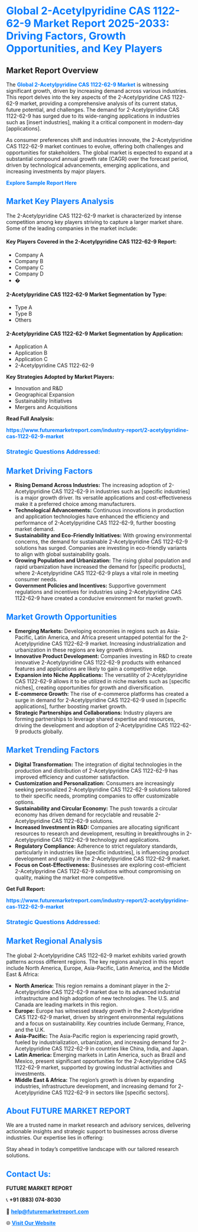 <h1 style="color: #007BFF;">Global 2-Acetylpyridine CAS 1122-62-9 Market Report 2025-2033: Driving Factors, Growth Opportunities, and Key Players</h1>

<section id="overview">
<h2>Market Report Overview</h2>
<p>The <a href="https://www.futuremarketreport.com/industry-report/2-acetylpyridine-cas-1122-62-9-market" style="color: #007BFF; text-decoration: none;"><strong>Global 2-Acetylpyridine CAS 1122-62-9 Market</strong></a> is witnessing significant growth, driven by increasing demand across various industries. This report delves into the key aspects of the 2-Acetylpyridine CAS 1122-62-9 market, providing a comprehensive analysis of its current status, future potential, and challenges. The demand for 2-Acetylpyridine CAS 1122-62-9 has surged due to its wide-ranging applications in industries such as [insert industries], making it a critical component in modern-day [applications].</p>
<p>As consumer preferences shift and industries innovate, the 2-Acetylpyridine CAS 1122-62-9 market continues to evolve, offering both challenges and opportunities for stakeholders. The global market is expected to expand at a substantial compound annual growth rate (CAGR) over the forecast period, driven by technological advancements, emerging applications, and increasing investments by major players.</p>
</section>

<section id="overview">
<p><a href="https://www.futuremarketreport.com/request-sample/reportId=116474" style="color: #007BFF; text-decoration: none;"><strong>Explore Sample Report Here</strong></a></p>
</section>

<section id="key-players">
<h2 style="color: #007BFF;">Market Key Players Analysis</h2>
<p>The 2-Acetylpyridine CAS 1122-62-9 market is characterized by intense competition among key players striving to capture a larger market share. Some of the leading companies in the market include:</p>
<h4>Key Players Covered in the 2-Acetylpyridine CAS 1122-62-9 Report:</h4>
<ul><li>Company A</li><li>Company B</li><li>Company C</li><li>Company D</li><li>�</li></ul>
<h4>2-Acetylpyridine CAS 1122-62-9 Market Segmentation by Type:</h4>
<ul><li>Type A</li><li>Type B</li><li>Others</li></ul>

<h4>2-Acetylpyridine CAS 1122-62-9 Market Segmentation by Application:</h4>
<ul><li>Application A</li><li>Application B</li><li>Application C</li><li>2-Acetylpyridine CAS 1122-62-9</li></ul>
<p><strong>Key Strategies Adopted by Market Players:</strong></p>
<ul>
<li>Innovation and R&D</li>
<li>Geographical Expansion</li>
<li>Sustainability Initiatives</li>
<li>Mergers and Acquisitions</li>
</ul>
</section>

<section>
<p><strong>Read Full Analysis: </strong></p><a href="https://www.futuremarketreport.com/industry-report/2-acetylpyridine-cas-1122-62-9-market" style="color: #007BFF; text-decoration: none;"><strong>https://www.futuremarketreport.com/industry-report/2-acetylpyridine-cas-1122-62-9-market</strong></a>
<h3 style="color: #007BFF;">Strategic Questions Addressed:</h3>
</section>

<section id="driving-factors">
<h2 style="color: #007BFF;">Market Driving Factors</h2>
<ul>
<li><strong>Rising Demand Across Industries:</strong> The increasing adoption of 2-Acetylpyridine CAS 1122-62-9 in industries such as [specific industries] is a major growth driver. Its versatile applications and cost-effectiveness make it a preferred choice among manufacturers.</li>
<li><strong>Technological Advancements:</strong> Continuous innovations in production and application technologies have enhanced the efficiency and performance of 2-Acetylpyridine CAS 1122-62-9, further boosting market demand.</li>
<li><strong>Sustainability and Eco-Friendly Initiatives:</strong> With growing environmental concerns, the demand for sustainable 2-Acetylpyridine CAS 1122-62-9 solutions has surged. Companies are investing in eco-friendly variants to align with global sustainability goals.</li>
<li><strong>Growing Population and Urbanization:</strong> The rising global population and rapid urbanization have increased the demand for [specific products], where 2-Acetylpyridine CAS 1122-62-9 plays a vital role in meeting consumer needs.</li>
<li><strong>Government Policies and Incentives:</strong> Supportive government regulations and incentives for industries using 2-Acetylpyridine CAS 1122-62-9 have created a conducive environment for market growth.</li>
</ul>
</section>

<section id="growth-opportunities">
<h2 style="color: #007BFF;">Market Growth Opportunities</h2>
<ul>
<li><strong>Emerging Markets:</strong> Developing economies in regions such as Asia-Pacific, Latin America, and Africa present untapped potential for the 2-Acetylpyridine CAS 1122-62-9 market. Increasing industrialization and urbanization in these regions are key growth drivers.</li>
<li><strong>Innovative Product Development:</strong> Companies investing in R&D to create innovative 2-Acetylpyridine CAS 1122-62-9 products with enhanced features and applications are likely to gain a competitive edge.</li>
<li><strong>Expansion into Niche Applications:</strong> The versatility of 2-Acetylpyridine CAS 1122-62-9 allows it to be utilized in niche markets such as [specific niches], creating opportunities for growth and diversification.</li>
<li><strong>E-commerce Growth:</strong> The rise of e-commerce platforms has created a surge in demand for 2-Acetylpyridine CAS 1122-62-9 used in [specific applications], further boosting market growth.</li>
<li><strong>Strategic Partnerships and Collaborations:</strong> Industry players are forming partnerships to leverage shared expertise and resources, driving the development and adoption of 2-Acetylpyridine CAS 1122-62-9 products globally.</li>
</ul>
</section>

<section id="trending-factors">
<h2 style="color: #007BFF;">Market Trending Factors</h2>
<ul>
<li><strong>Digital Transformation:</strong> The integration of digital technologies in the production and distribution of 2-Acetylpyridine CAS 1122-62-9 has improved efficiency and customer satisfaction.</li>
<li><strong>Customization and Personalization:</strong> Consumers are increasingly seeking personalized 2-Acetylpyridine CAS 1122-62-9 solutions tailored to their specific needs, prompting companies to offer customizable options.</li>
<li><strong>Sustainability and Circular Economy:</strong> The push towards a circular economy has driven demand for recyclable and reusable 2-Acetylpyridine CAS 1122-62-9 solutions.</li>
<li><strong>Increased Investment in R&D:</strong> Companies are allocating significant resources to research and development, resulting in breakthroughs in 2-Acetylpyridine CAS 1122-62-9 technology and applications.</li>
<li><strong>Regulatory Compliance:</strong> Adherence to strict regulatory standards, particularly in industries like [specific industries], is influencing product development and quality in the 2-Acetylpyridine CAS 1122-62-9 market.</li>
<li><strong>Focus on Cost-Effectiveness:</strong> Businesses are exploring cost-efficient 2-Acetylpyridine CAS 1122-62-9 solutions without compromising on quality, making the market more competitive.</li>
</ul>
</section>

<section>
<p><strong>Get Full Report: </strong></p><a href="https://www.futuremarketreport.com/industry-report/2-acetylpyridine-cas-1122-62-9-market" style="color: #007BFF; text-decoration: none;"><strong>https://www.futuremarketreport.com/industry-report/2-acetylpyridine-cas-1122-62-9-market</strong></a>
<h3 style="color: #007BFF;">Strategic Questions Addressed:</h3>
</section>


<section id="regional-analysis">
<h2 style="color: #007BFF;">Market Regional Analysis</h2>
<p>The global 2-Acetylpyridine CAS 1122-62-9 market exhibits varied growth patterns across different regions. The key regions analyzed in this report include North America, Europe, Asia-Pacific, Latin America, and the Middle East & Africa:</p>
<ul>
<li><strong>North America:</strong> This region remains a dominant player in the 2-Acetylpyridine CAS 1122-62-9 market due to its advanced industrial infrastructure and high adoption of new technologies. The U.S. and Canada are leading markets in this region.</li>
<li><strong>Europe:</strong> Europe has witnessed steady growth in the 2-Acetylpyridine CAS 1122-62-9 market, driven by stringent environmental regulations and a focus on sustainability. Key countries include Germany, France, and the U.K.</li>
<li><strong>Asia-Pacific:</strong> The Asia-Pacific region is experiencing rapid growth, fueled by industrialization, urbanization, and increasing demand for 2-Acetylpyridine CAS 1122-62-9 in countries like China, India, and Japan.</li>
<li><strong>Latin America:</strong> Emerging markets in Latin America, such as Brazil and Mexico, present significant opportunities for the 2-Acetylpyridine CAS 1122-62-9 market, supported by growing industrial activities and investments.</li>
<li><strong>Middle East & Africa:</strong> The region’s growth is driven by expanding industries, infrastructure development, and increasing demand for 2-Acetylpyridine CAS 1122-62-9 in sectors like [specific sectors].</li>
</ul>
</section>

<footer>
<h2 style="color: #007BFF;">About FUTURE MARKET REPORT</h2>
<p>We are a trusted name in market research and advisory services, delivering actionable insights and strategic support to businesses across diverse industries. Our expertise lies in offering:</p>

<p>Stay ahead in today’s competitive landscape with our tailored research solutions.</p>

<h2 style="color: #007BFF;">Contact Us:</h2>
<p><strong>FUTURE MARKET REPORT</strong></p>
<p>📞 <strong>+91 (883) 074-8030</strong></p>
<p>📧 <strong><a href="mailto:help@futuremarketreport.com" style="color: #007BFF;">help@futuremarketreport.com</a></strong></p>
<p>🌐 <strong><a href="https://www.futuremarketreport.com/" style="color: #007BFF;">Visit Our Website</a></strong></p>
</footer>